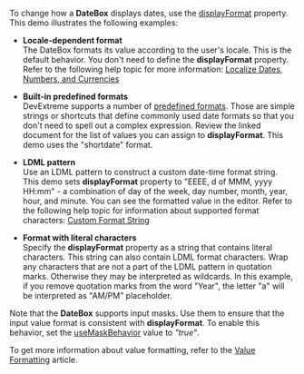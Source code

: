 To change how a **DateBox** displays dates, use the [displayFormat](/Documentation/ApiReference/UI_Widgets/dxDateBox/Configuration/#displayFormat) property. This demo illustrates the following examples:

- **Locale-dependent format**     
The DateBox formats its value according to the user's locale. This is the default behavior. You don't need to define the **displayFormat** property. Refer to the following help topic for more information: [Localize Dates, Numbers, and Currencies](/Documentation/Guide/Common/Localization/#Localize_Dates_Numbers_and_Currencies)

- **Built-in predefined formats**    
DevExtreme supports a number of [predefined formats](/Documentation/ApiReference/Common/Object_Structures/format/#type). Those are simple strings or shortcuts that define commonly used date formats so that you don't need to spell out a complex expression. Review the linked document for the list of values you can assign to **displayFormat**.  This demo uses the "shortdate" format. 

- **LDML pattern**    
Use an LDML pattern to construct a custom date-time format string. This demo sets **displayFormat** property to "EEEE, d of MMM, yyyy HH:mm" - a combination of day of the week, day number, month, year, hour, and minute. You can see the formatted value in the editor. Refer to the following help topic for information about supported format characters: [Custom Format String](/Documentation/Guide/Common/Value_Formatting/#Format_Widget_Values/Custom_Format_String)    

- **Format with literal characters**    
Specify the **displayFormat** property as a string that contains literal characters. This string can also contain LDML format characters. Wrap any characters that are not a part of the LDML pattern in quotation marks. Otherwise they may be interpreted as wildcards. In this example, if you remove quotation marks from the word "Year", the letter "a" will be interpreted as "AM/PM" placeholder.

Note that the **DateBox** supports input masks. Use them to ensure that the input value format is consistent with **displayFormat**. To enable this behavior, set the [useMaskBehavior](/Documentation/ApiReference/UI_Widgets/dxDateBox/Configuration/#useMaskBehavior) value to *"true"*.

To get more information about value formatting, refer to the [Value Formatting](/Documentation/Guide/Common/Value_Formatting/) article.

